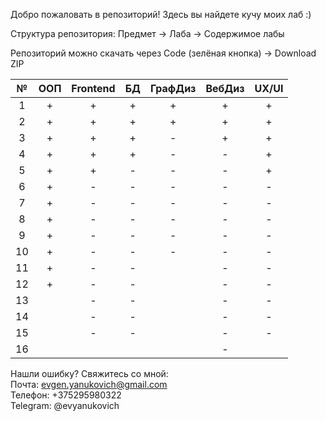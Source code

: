 Добро пожаловать в репозиторий! Здесь вы найдете кучу моих лаб :)

Структура репозитория:
Предмет -> Лаба -> Содержимое лабы

Репозиторий можно скачать через Сode (зелёная кнопка) -> Download ZIP

| № | ООП | Frontend | БД | ГрафДиз | ВебДиз | UX/UI |
|:---:|:---:|:---:|:---:|:---:|:---:|:---:|
|1|+|+|+|+|+|+|
|2|+|+|+|+|+|+|
|3|+|+|+|-|+|+|
|4|+|+|+|-|-|+|
|5|+|+|-|-|-|+|
|6|+|-|-|-|-|-|
|7|+|-|-|-|-|-|
|8|+|-|-|-|-|-|
|9|+|-|-|-|-|-|
|10|+|-|-|-|-|-|
|11|+|-|-||-|-|
|12|+|-|-||-|-|
|13||-|-||-|-|
|14||-|-||-|-|
|15||-|-||-|-|
|16|||||-||

Нашли ошибку? Свяжитесь со мной: <br/>
Почта: evgen.yanukovich@gmail.com <br/>
Телефон: +375295980322 <br/>
Telegram: @evyanukovich <br/>
